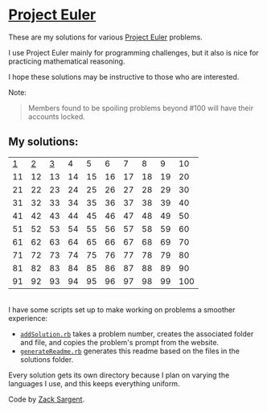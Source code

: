 # [Project Euler](https://projecteuler.net)

These are my solutions for various [Project Euler](https://projecteuler.net) problems.

I use Project Euler mainly for programming challenges, but it also is nice for practicing mathematical reasoning.

I hope these solutions may be instructive to those who are interested.

Note:

> Members found to be spoiling problems beyond #100 will have their accounts locked.

## My solutions:
<!--- 
  This table is automatically generated and is best viewed with line wrap off.
  I did consider reference style links, and they didn't seem much better. 
  Just try and view the formatted table, if you can.
-->
|                              |                              |                              |    |    |    |    |    |    |     |
| ---------------------------- | ---------------------------- | ---------------------------- | -- | -- | -- | -- | -- | -- | --- |
| [1](solutions/001/solve1.rb) | [2](solutions/002/solve2.rb) | [3](solutions/003/solve3.rb) | 4  | 5  | 6  | 7  | 8  | 9  | 10  |
| 11                           | 12                           | 13                           | 14 | 15 | 16 | 17 | 18 | 19 | 20  |
| 21                           | 22                           | 23                           | 24 | 25 | 26 | 27 | 28 | 29 | 30  |
| 31                           | 32                           | 33                           | 34 | 35 | 36 | 37 | 38 | 39 | 40  |
| 41                           | 42                           | 43                           | 44 | 45 | 46 | 47 | 48 | 49 | 50  |
| 51                           | 52                           | 53                           | 54 | 55 | 56 | 57 | 58 | 59 | 60  |
| 61                           | 62                           | 63                           | 64 | 65 | 66 | 67 | 68 | 69 | 70  |
| 71                           | 72                           | 73                           | 74 | 75 | 76 | 77 | 78 | 79 | 80  |
| 81                           | 82                           | 83                           | 84 | 85 | 86 | 87 | 88 | 89 | 90  |
| 91                           | 92                           | 93                           | 94 | 95 | 96 | 97 | 98 | 99 | 100 |

<br>
I have some scripts set up to make working on problems a smoother experience:

 - [`addSolution.rb`](addSolution.rb) takes a problem number, creates the associated folder and file, and copies the problem's prompt from the website.
 - [`generateReadme.rb`](generateReadme.rb) generates this readme based on the files in the solutions folder.

Every solution gets its own directory because I plan on varying the languages I use, and this keeps everything uniform.

Code by [Zack Sargent](https://github.com/zsarge).

